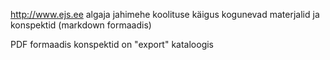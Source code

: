 http://www.ejs.ee algaja jahimehe koolituse käigus kogunevad materjalid ja konspektid (markdown formaadis)

PDF formaadis konspektid on "export" kataloogis
